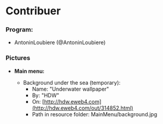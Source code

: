 # Contribuer

### Program:

 - AntoninLoubiere (@AntoninLoubiere)

### Pictures

- **Main menu:**

  - Background under the sea (temporary):
      - Name: "Underwater wallpaper"
      - By: "HDW"
      - On: [http://hdw.eweb4.com](http://hdw.eweb4.com/out/314852.html)
      - Path in resource folder: MainMenu/background.jpg
  
